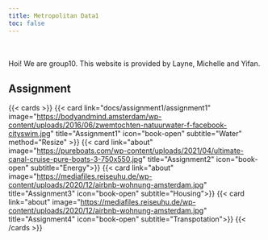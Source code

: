 ```yaml
---
title: Metropolitan Data1
toc: false
---
```

<br/>
<br/>
Hoi! We are group10. This website is provided by Layne, Michelle and Yifan.  

  


## Assignment

{{< cards >}}
  {{< card link="docs/assignment1/assignment1" image="https://bodyandmind.amsterdam/wp-content/uploads/2016/06/zwemtochten-natuurwater-f-facebook-cityswim.jpg" title="Assignment1" icon="book-open" subtitle="Water" method="Resize" >}}
  {{< card link="about" image="https://pureboats.com/wp-content/uploads/2021/04/ultimate-canal-cruise-pure-boats-3-750x550.jpg" title="Assignment2" icon="book-open" subtitle="Energy">}}
  {{< card link="about" image="https://mediafiles.reiseuhu.de/wp-content/uploads/2020/12/airbnb-wohnung-amsterdam.jpg" title="Assignment3" icon="book-open" subtitle="Housing">}}
  {{< card link="about" image="https://mediafiles.reiseuhu.de/wp-content/uploads/2020/12/airbnb-wohnung-amsterdam.jpg" title="Assignment4" icon="book-open" subtitle="Transpotation">}}
{{< /cards >}}


